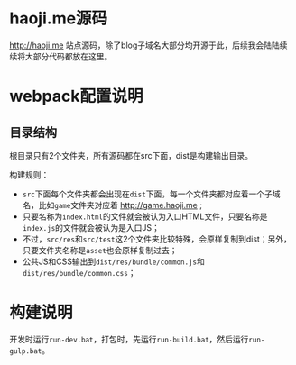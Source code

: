 # haoji.me源码

http://haoji.me 站点源码，除了blog子域名大部分均开源于此，后续我会陆陆续续将大部分代码都放在这里。

# webpack配置说明

## 目录结构

根目录只有2个文件夹，所有源码都在src下面，dist是构建输出目录。

构建规则：

* `src`下面每个文件夹都会出现在`dist`下面，每一个文件夹都对应着一个子域名，比如`game`文件夹对应着 http://game.haoji.me ;
* 只要名称为`index.html`的文件就会被认为入口HTML文件，只要名称是`index.js`的文件就会被认为是入口JS；
* 不过，`src/res`和`src/test`这2个文件夹比较特殊，会原样复制到dist；另外，只要文件夹名称是`asset`也会原样复制过去；
* 公共JS和CSS输出到`dist/res/bundle/common.js`和`dist/res/bundle/common.css`；

# 构建说明

开发时运行`run-dev.bat`，打包时，先运行`run-build.bat`，然后运行`run-gulp.bat`。